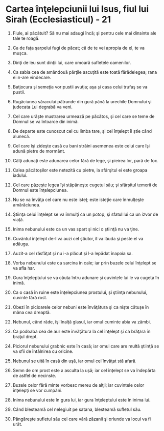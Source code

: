 # Cartea &#238;n&#355;elepciunii lui Isus, fiul lui Sirah (Ecclesiasticul) - 21

1. Fiule, ai păcătuit? Să nu mai adaugi încă; şi pentru cele mai dinainte ale tale te roagă. 

2. Ca de faţa şarpelui fugi de păcat; că de te vei apropia de el, te va muşca. 

3. Dinţi de leu sunt dinţii lui, care omoară sufletele oamenilor. 

4. Ca sabia cea de amândouă părţile ascuţită este toată fărădelegea; rana ei n-are vindecare. 

5. Batjocura şi semeţia vor pustii avuţia; aşa şi casa celui trufaş se va pustii. 

6. Rugăciunea săracului pătrunde din gură până la urechile Domnului şi judecata Lui degrabă va veni. 

7. Cel care urăşte mustrarea urmează pe păcătos, şi cel care se teme de Domnul se va întoarce din inimă. 

8. De departe este cunoscut cel cu limba tare, şi cel înţelept îl ştie când alunecă. 

9. Cel care îşi zideşte casă cu bani străini asemenea este celui care îşi adună pietre de mormânt. 

10. Câlţi adunaţi este adunarea celor fără de lege, şi pieirea lor, pară de foc. 

11. Calea păcătoşilor este netezită cu pietre, la sfârşitul ei este groapa iadului. 

12. Cel care păzeşte legea îşi stăpâneşte cugetul său; şi sfârşitul temerii de Domnul este înţelepciunea. 

13. Nu se va învăţa cel care nu este isteţ; este isteţie care înmulţeşte amărăciunea. 

14. Ştiinţa celui înţelept se va înmulţi ca un potop, şi sfatul lui ca un izvor de viaţă. 

15. Inima nebunului este ca un vas spart şi nici o ştiinţă nu va ţine. 

16. Cuvântul înţelept de-l va auzi cel ştiutor, îl va lăuda şi peste el va adăuga. 

17. Auzit-a cel răsfăţat şi nu i-a plăcut şi l-a lepădat înapoia sa. 

18. Vorba nebunului este ca sarcina în cale; iar prin buzele celui înţelept se va afla har. 

19. Gura înţeleptului se va căuta întru adunare şi cuvintele lui le va cugeta în inimă. 

20. Ca o casă în ruine este înţelepciunea prostului, şi ştiinţa nebunului, cuvinte fără rost. 

21. Obezi în picioarele celor nebuni este învăţătura şi ca nişte cătuşe în mâna cea dreaptă. 

22. Nebunul, când râde, îşi înalţă glasul, iar omul cuminte abia va zâmbi. 

23. Ca podoaba cea de aur este învăţătura la cel înţelept şi ca brăţara în braţul drept. 

24. Piciorul nebunului grabnic este în casă; iar omul care are multă ştiinţă se va sfii de întâlnirea cu oricine. 

25. Nebunul se uită în casă din uşă, iar omul cel învăţat stă afară. 

26. Semn de om prost este a asculta la uşă; iar cel înţelept se va îndepărta de astfel de necinste. 

27. Buzele celor fără minte vorbesc mereu de alţii; iar cuvintele celor înţelepţi se vor cumpăni. 

28. Inima nebunului este în gura lui, iar gura înţeleptului este în inima lui. 

29. Când blesteamă cel nelegiuit pe satana, blesteamă sufletul său. 

30. Pângăreşte sufletul său cel care vâră zâzanii şi oriunde va locui va fi urât. 

